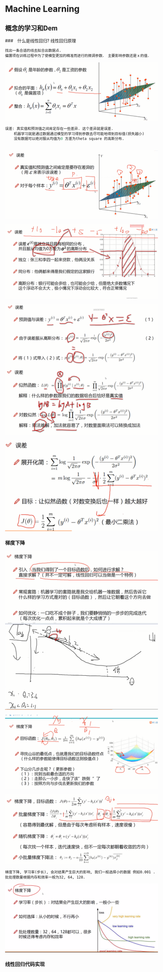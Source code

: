 # Machine Learning   

## 概念的学习和Dem

###　什么是线性回归? 线性回归原理

```python
找出一条合适的线去拟合出数据点.
偏置项在训练过程中为了使模型更加的精准而进行的微调参数．　主要影响参数还是ｘ的值．
```

![image-20220809211610446](MachineLearning.assets/image-20220809211610446.png)

```python
误差: 真实值和预测值之间肯定存在一些差异. 这个差异就是误差. 
    机器学习就是通过数据通过模型的学习得到参数去尽可能地得到目标值(损失越小)
    没有数据可以绝对服从均值为0 方差为theta square 的高斯分布. 
    
```

![image-20220810100009588](MachineLearning.assets/image-20220810100009588.png)

![image-20220810100601573](MachineLearning.assets/image-20220810100601573.png)

![image-20220810103014357](MachineLearning.assets/image-20220810103014357.png)![image-20220810103521467](MachineLearning.assets/image-20220810103521467.png)

![image-20220817095120264](MachineLearning.assets/image-20220817095120264.png)

### 梯度下降  

![image-20220817100111511](MachineLearning.assets/image-20220817100111511.png)![image-20220817101203779](MachineLearning.assets/image-20220817101203779.png)

![image-20220817101406531](MachineLearning.assets/image-20220817101406531.png)

![image-20220817102523758](MachineLearning.assets/image-20220817102523758.png)

```
梯度下降, 学习率(步长), 会对结果产生巨大的影响, 我们一般选择小的数据 例如0.001 . 批处理数量根据内存和效率一般为32, 64, 128.
```

![image-20220822104922864](MachineLearning.assets/image-20220822104922864.png)

### 线性回归代码实现

